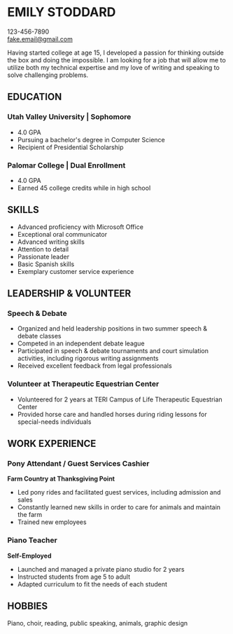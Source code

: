 # EMILY STODDARD
123-456-7890  
fake.email@gmail.com

Having started college at age 15, I developed a passion for thinking outside the box and doing the impossible. I am looking for a job that will allow me to utilize both my technical expertise and my love of writing and speaking to solve challenging problems.

## EDUCATION
### Utah Valley University | Sophomore
- 4.0 GPA
- Pursuing a bachelor's degree in Computer Science
- Recipient of Presidential Scholarship

### Palomar College | Dual Enrollment
- 4.0 GPA
- Earned 45 college credits while in high school

## SKILLS
- Advanced proficiency with Microsoft Office
- Exceptional oral communicator
- Advanced writing skills
- Attention to detail
- Passionate leader
- Basic Spanish skills
- Exemplary customer service experience

## LEADERSHIP & VOLUNTEER
### Speech & Debate
- Organized and held leadership positions in two summer speech & debate classes
- Competed in an independent debate league
- Participated in speech & debate tournaments and court simulation activities, including rigorous writing assignments
- Received excellent feedback from legal professionals

### Volunteer at Therapeutic Equestrian Center
- Volunteered for 2 years at TERI Campus of Life Therapeutic Equestrian Center
- Provided horse care and handled horses during riding lessons for special-needs individuals

## WORK EXPERIENCE
### Pony Attendant / Guest Services Cashier
**Farm Country at Thanksgiving Point**
- Led pony rides and facilitated guest services, including admission and sales
- Constantly learned new skills in order to care for animals and maintain the farm
- Trained new employees

### Piano Teacher
**Self-Employed**
- Launched and managed a private piano studio for 2 years
- Instructed students from age 5 to adult
- Adapted curriculum to fit the needs of each student

## HOBBIES
Piano, choir, reading, public speaking, animals, graphic design
